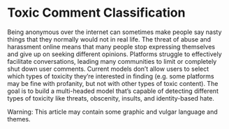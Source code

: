 # Toxic Comment Classification

Being anonymous over the internet can sometimes make people say nasty things that they normally would not in real life. The threat of abuse and harassment online means that many people stop expressing themselves and give up on seeking different opinions. Platforms struggle to effectively facilitate conversations, leading many communities to limit or completely shut down user comments. Current models don’t allow users to select which types of toxicity they’re interested in finding (e.g. some platforms may be fine with profanity, but not with other types of toxic content). The goal is to build a multi-headed model that’s capable of detecting different types of toxicity like threats, obscenity, insults, and identity-based hate.

Warning: This article may contain some graphic and vulgar language and themes. 
